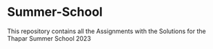 # Summer-School
This repository contains all the Assignments with the Solutions for the Thapar Summer School 2023
